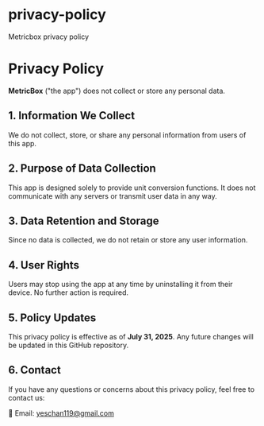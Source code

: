 # privacy-policy
Metricbox privacy policy

# Privacy Policy

**MetricBox** ("the app") does not collect or store any personal data.

## 1. Information We Collect
We do not collect, store, or share any personal information from users of this app.

## 2. Purpose of Data Collection
This app is designed solely to provide unit conversion functions. It does not communicate with any servers or transmit user data in any way.

## 3. Data Retention and Storage
Since no data is collected, we do not retain or store any user information.

## 4. User Rights
Users may stop using the app at any time by uninstalling it from their device. No further action is required.

## 5. Policy Updates
This privacy policy is effective as of **July 31, 2025**. Any future changes will be updated in this GitHub repository.

## 6. Contact
If you have any questions or concerns about this privacy policy, feel free to contact us:

📧 Email: yeschan119@gmail.com
